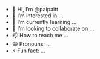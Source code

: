 - 👋 Hi, I’m @paipaitt
- 👀 I’m interested in ...
- 🌱 I’m currently learning ...
- 💞️ I’m looking to collaborate on ...
- 📫 How to reach me ...
- 😄 Pronouns: ...
- ⚡ Fun fact: ...

<!---
paipaitt/paipaitt is a ✨ special ✨ repository because its `README.md` (this file) appears on your GitHub profile.
You can click the Preview link to take a look at your changes.
--->
